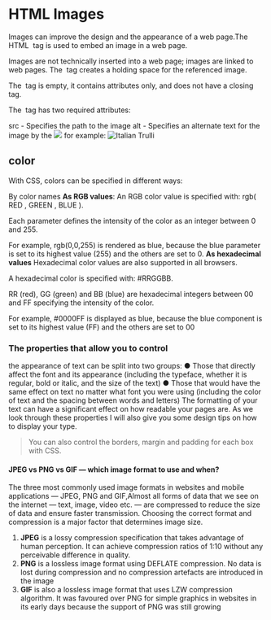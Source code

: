 # HTML Images
Images can improve the design and the appearance of a web page.The HTML <img> tag is used to embed an image in a web page.

Images are not technically inserted into a web page; images are linked to web pages. The <img> tag creates a holding space for the referenced image.

The <img> tag is empty, it contains attributes only, and does not have a closing tag.

The <img> tag has two required attributes:

src - Specifies the path to the image
alt - Specifies an alternate text for the image
by the <img src="link"></img>
for example:
<img src="pic_trulli.jpg" alt="Italian Trulli">


## color
With CSS, colors can be specified in different ways:

By color names
**As RGB values**:
An RGB color value is specified with: rgb( RED , GREEN , BLUE ).

Each parameter defines the intensity of the color as an integer between 0 and 255.

For example, rgb(0,0,255) is rendered as blue, because the blue parameter is set to its highest value (255) and the others are set to 0.
**As hexadecimal values**
Hexadecimal color values are also supported in all browsers.

A hexadecimal color is specified with: #RRGGBB.

RR (red), GG (green) and BB (blue) are hexadecimal integers between 00 and FF specifying the intensity of the color.

For example, #0000FF is displayed as blue, because the blue component is set to its highest value (FF) and the others are set to 00
### The properties that allow you to control
the appearance of text can be split into
two groups:
● Those that directly affect the font and its appearance
(including the typeface, whether it is regular, bold or italic,
and the size of the text)
● Those that would have the same effect on text no matter
what font you were using (including the color of text and
the spacing between words and letters)
The formatting of your text can have a significant effect
on how readable your pages are. As we look through these
properties I will also give you some design tips on how to
display your type.

>You can also control the borders, margin and padding
for each box with CSS.


#### JPEG vs PNG vs GIF — which image format to use and when?

The three most commonly used image formats in websites and mobile applications — JPEG, PNG and GIF,Almost all forms of data that we see on the internet — text, image, video etc. — are compressed to reduce the size of data and ensure faster transmission. Choosing the correct format and compression is a major factor that determines image size.
1. **JPEG** is a lossy compression specification that takes advantage of human perception. It can achieve compression ratios of 1:10 without any perceivable difference in quality.
2. **PNG** is a lossless image format using DEFLATE compression. No data is lost during compression and no compression artefacts are introduced in the image
3. **GIF** is also a lossless image format that uses LZW compression algorithm. It was favoured over PNG for simple graphics in websites in its early days because the support of PNG was still growing